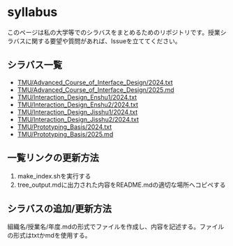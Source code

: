 # syllabus
このページは私の大学等でのシラバスをまとめるためのリポジトリです。授業シラバスに関する要望や質問があれば、Issueを立ててください。

## シラバス一覧



- [TMU/Advanced_Course_of_Interface_Design/2024.txt](https://github.com/TetsuakiBaba/syllabus/blob/main/TMU/Advanced_Course_of_Interface_Design/2024.txt)
- [TMU/Advanced_Course_of_Interface_Design/2025.md](https://github.com/TetsuakiBaba/syllabus/blob/main/TMU/Advanced_Course_of_Interface_Design/2025.md)
- [TMU/Interaction_Design_Enshu1/2024.txt](https://github.com/TetsuakiBaba/syllabus/blob/main/TMU/Interaction_Design_Enshu1/2024.txt)
- [TMU/Interaction_Design_Enshu2/2024.txt](https://github.com/TetsuakiBaba/syllabus/blob/main/TMU/Interaction_Design_Enshu2/2024.txt)
- [TMU/Interaction_Design_Jisshu1/2024.txt](https://github.com/TetsuakiBaba/syllabus/blob/main/TMU/Interaction_Design_Jisshu1/2024.txt)
- [TMU/Interaction_Design_Jisshu2/2024.txt](https://github.com/TetsuakiBaba/syllabus/blob/main/TMU/Interaction_Design_Jisshu2/2024.txt)
- [TMU/Prototyping_Basis/2024.txt](https://github.com/TetsuakiBaba/syllabus/blob/main/TMU/Prototyping_Basis/2024.txt)
- [TMU/Prototyping_Basis/2025.md](https://github.com/TetsuakiBaba/syllabus/blob/main/TMU/Prototyping_Basis/2025.md)




## 一覧リンクの更新方法
1. make_index.shを実行する
2. tree_output.mdに出力された内容をREADME.mdの適切な場所へコピペする

## シラバスの追加/更新方法
組織名/授業名/年度.mdの形式でファイルを作成し、内容を記述する。ファイルの形式はtxtかmdを使用する。
